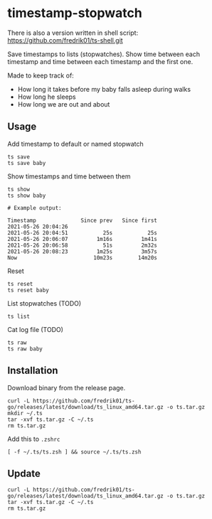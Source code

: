 # timestamp-stopwatch

There is also a version written in shell script: https://github.com/fredrik01/ts-shell.git

Save timestamps to lists (stopwatches). Show time between each timestamp and time between each timestamp and the first one.

Made to keep track of:
- How long it takes before my baby falls asleep during walks
- How long he sleeps
- How long we are out and about

## Usage

Add timestamp to default or named stopwatch

	ts save
	ts save baby

Show timestamps and time between them

	ts show
	ts show baby

	# Example output:

	Timestamp              Since prev   Since first
	2021-05-26 20:04:26
	2021-05-26 20:04:51           25s           25s
	2021-05-26 20:06:07         1m16s         1m41s
	2021-05-26 20:06:58           51s         2m32s
	2021-05-26 20:08:23         1m25s         3m57s
	Now                        10m23s        14m20s

Reset

	ts reset
	ts reset baby

List stopwatches (TODO)

	ts list

Cat log file (TODO)

	ts raw
	ts raw baby

## Installation

Download binary from the release page.

	curl -L https://github.com/fredrik01/ts-go/releases/latest/download/ts_linux_amd64.tar.gz -o ts.tar.gz
	mkdir ~/.ts
	tar -xvf ts.tar.gz -C ~/.ts
	rm ts.tar.gz

Add this to `.zshrc`

	[ -f ~/.ts/ts.zsh ] && source ~/.ts/ts.zsh

## Update

	curl -L https://github.com/fredrik01/ts-go/releases/latest/download/ts_linux_amd64.tar.gz -o ts.tar.gz
	tar -xvf ts.tar.gz -C ~/.ts
	rm ts.tar.gz
